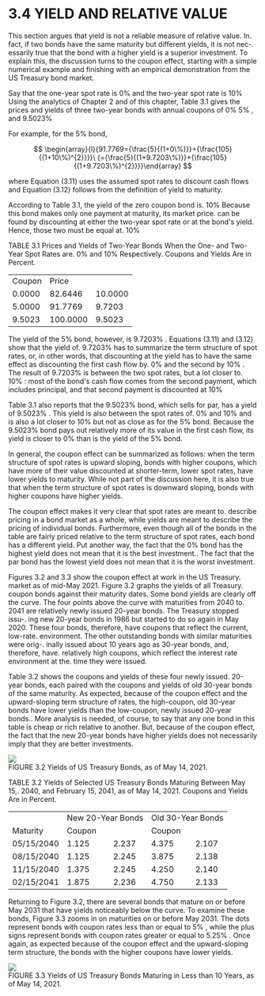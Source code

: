 # 3.4 YIELD AND RELATIVE VALUE  

This section argues that yield is not a reliable measure of relative value. In. fact, if two bonds have the same maturity but different yields, it is not nec-. essarily true that the bond with a higher yield is a superior investment. To explain this, the discussion turns to the coupon effect, starting with a simple numerical example and finishing with an empirical demonstration from the US Treasury bond market.  

Say that the one-year spot rate is $0\%$ and the two-year spot rate is $10\%$ Using the analytics of Chapter 2 and of this chapter, Table 3.1 gives the prices and yields of three two-year bonds with annual coupons of $0\%$ $5\%$ , and $9.5023\%$  

For example, for the $5\%$ bond,  

$$
\begin{array}{l}{91.7769={\frac{5}{(1+0\%)}}+{\frac{105}{(1+10\%)^{2}}}}\ {={\frac{5}{(1+9.7203\%)}}+{\frac{105}{(1+9.7203\%)^{2}}}}\end{array}
$$  

where Equation (3.11) uses the assumed spot rates to discount cash flows and Equation (3.12) follows from the definition of yield to maturity.  

According to Table 3.1, the yield of the zero coupon bond is. $10\%$ Because this bond makes only one payment at maturity, its market price. can be found by discounting at either the two-year spot rate or at the bond's yield. Hence, those two must be equal at. $10\%$  

TABLE 3.1 Prices and Yields of Two-Year Bonds When the One- and Two-Year Spot Rates are. $0\%$ and $10\%$ Respectively. Coupons and Yields Are in Percent.   


<html><body><table><tr><td>Coupon</td><td>Price</td><td></td></tr><tr><td>0.0000</td><td>82.6446</td><td>10.0000</td></tr><tr><td>5.0000</td><td>91.7769</td><td>9.7203</td></tr><tr><td>9.5023</td><td>100.0000</td><td>9.5023</td></tr></table></body></html>  

The yield of the $5\%$ bond, however, is $9.7203\%$ . Equations (3.11) and (3.12) show that the yield of. $9.7203\%$ has to summarize the term structure of spot rates, or, in other words, that discounting at the yield has to have the same effect as discounting the first cash flow by. $0\%$ and the second by $10\%$ . The result of $9.7203\%$ is between the two spot rates, but a lot closer to. $10\%$ : most of the bond's cash flow comes from the second payment, which includes principal, and that second payment is discounted at $10\%$  

Table 3.1 also reports that the $9.5023\%$ bond, which sells for par, has a yield of $9.5023\%$ . This yield is also between the spot rates of. $0\%$ and $10\%$ and is also a lot closer to $10\%$ but not as close as for the $5\%$ bond. Because the $9.5023\%$ bond pays out relatively more of its value in the first cash flow, its yield is closer to $0\%$ than is the yield of the $5\%$ bond.  

In general, the coupon effect can be summarized as follows: when the term structure of spot rates is upward sloping, bonds with higher coupons, which have more of their value discounted at shorter-term, lower spot rates, have lower yields to maturity. While not part of the discussion here, it is also true that when the term structure of spot rates is downward sloping, bonds with higher coupons have higher yields.  

The coupon effect makes it very clear that spot rates are meant to. describe pricing in a bond market as a whole, while yields are meant to describe the pricing of individual bonds. Furthermore, even though all of the bonds in the table are fairly priced relative to the term structure of spot rates, each bond has a different yield. Put another way, the fact that the $0\%$ bond has the highest yield does not mean that it is the best investment.. The fact that the par bond has the lowest yield does not mean that it is the worst investment.  

Figures 3.2 and 3.3 show the coupon effect at work in the US Treasury. market as of mid-May 2021. Figure 3.2 graphs the yields of all Treasury. coupon bonds against their maturity dates. Some bond yields are clearly off the curve. The four points above the curve with maturities from 2040 to. 2041 are relatively newly issued 20-year bonds. The Treasury stopped issu-. ing new 20-year bonds in 1986 but started to do so again in May 2020. These four bonds, therefore, have coupons that reflect the current, low-rate. environment. The other outstanding bonds with similar maturities were orig-. inally issued about 10 years ago as 30-year bonds, and, therefore, have. relatively high coupons, which reflect the interest rate environment at the. time they were issued.  

Table 3.2 shows the coupons and yields of these four newly issued. 20-year bonds, each paired with the coupons and yields of old 30-year bonds of the same maturity. As expected, because of the coupon effect and the upward-sloping term structure of rates, the high-coupon, old 30-year bonds have lower yields than the low-coupon, newly issued 20-year bonds.. More analysis is needed, of course, to say that any one bond in this table is cheap or rich relative to another. But, because of the coupon effect, the fact that the new 20-year bonds have higher yields does not necessarily imply that they are better investments.  

![](images/6ee5276a4853295815821e04fe638c7ce3cffe26a78c0fd96f8474b28e9ffca6.jpg)  
FIGURE 3.2 Yields of US Treasury Bonds, as of May 14, 2021.  

TABLE 3.2 Yields of Selected US Treasury Bonds Maturing Between May 15,. 2040, and February 15, 2041, as of May 14, 2021. Coupons and Yields Are in Percent.   


<html><body><table><tr><td></td><td colspan="2">New 20-Year Bonds</td><td colspan="2">Old 30-Year Bonds</td></tr><tr><td>Maturity</td><td>Coupon</td><td></td><td>Coupon</td><td></td></tr><tr><td>05/15/2040</td><td>1.125</td><td>2.237</td><td>4.375</td><td>2.107</td></tr><tr><td>08/15/2040</td><td>1.125</td><td>2.245</td><td>3.875</td><td>2.138</td></tr><tr><td>11/15/2040</td><td>1.375</td><td>2.245</td><td>4.250</td><td>2.140</td></tr><tr><td>02/15/2041</td><td>1.875</td><td>2.236</td><td>4.750</td><td>2.133</td></tr></table></body></html>  

Returning to Figure 3.2, there are several bonds that mature on or before May 2031 that have yields noticeably below the curve. To examine these bonds, Figure 3.3 zooms in on maturities on or before May 2031. The dots represent bonds with coupon rates less than or equal to $5\%$ , while the plus signs represent bonds with coupon rates greater or equal to $5.25\%$ . Once again, as expected because of the coupon effect and the upward-sloping term structure, the bonds with the higher coupons have lower yields.  

![](images/3b63d8f2f068f1a4c3d3d88e80ee7ceb03bf65b0a24f7d331b8f2975f65e4e21.jpg)  
FIGURE 3.3  Yields of US Treasury Bonds Maturing in Less than 10 Years, as of May 14, 2021.  
